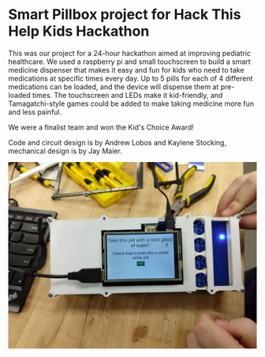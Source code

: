 # Smart Pillbox project for Hack This Help Kids Hackathon

This was our project for a 24-hour hackathon aimed at improving pediatric healthcare. We used a raspberry pi and small touchscreen to build a smart medicine dispenser that makes it easy and fun for kids who need to take medications at specific times every day. Up to 5 pills for each of 4 different medications can be loaded, and the device will dispense them at pre-loaded times. The touchscreen and LEDs make it kid-friendly, and Tamagatchi-style games could be added to make taking medicine more fun and less painful.

We were a finalist team and won the Kid's Choice Award!

Code and circuit design is by Andrew Lobos and Kaylene Stocking, mechanical design is by Jay Maier. 

![Pillbot](https://github.com/violasox/HackThisHelpKids/blob/master/static/Pillbot.jpg)
